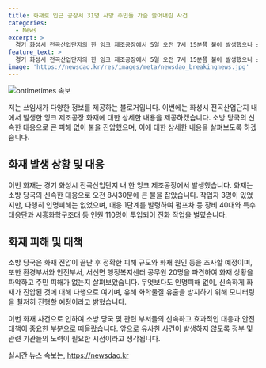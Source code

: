 ```yaml
---
title: 화재로 인근 공장서 31명 사망 주민들 가슴 쓸어내린 사건
categories:
  - News
excerpt: >
  경기 화성시 전곡산업단지의 한 잉크 제조공장에서 5일 오전 7시 15분쯤 불이 발생했으나 소방당국의 신속한 대응으로 오전 8시 30분에 큰 불을 소화했다. 공장 내에 있던 작업자들은 불이 나자 대피하여 인명피해는 없었으며, 화재로 인한 유해 화학물질 유출 또한 없었다. 당국은 화재 진압 후 피해 규모와 화재 원인을 조사할 예정이며, 안전 문자를 통해 인근 주민에 외출 자제를 요청했다.
feature_text: >
  경기 화성시 전곡산업단지의 한 잉크 제조공장에서 5일 오전 7시 15분쯤 불이 발생했으나 소방당국의 신속한 대응으로 오전 8시 30분에 큰 불을 소화했다. 공장 내에 있던 작업자들은 불이 나자 대피하여 인명피해는 없었으며, 화재로 인한 유해 화학물질 유출 또한 없었다. 당국은 화재 진압 후 피해 규모와 화재 원인을 조사할 예정이며, 안전 문자를 통해 인근 주민에 외출 자제를 요청했다.
image: 'https://newsdao.kr/res/images/meta/newsdao_breakingnews.jpg'
---
```


<p><img src="https://newsdao.kr/res/images/meta/newsdao_breakingnews.jpg" alt="ontimetimes 속보" /></p>

<p>저는 쓰임새가 다양한 정보를 제공하는 블로거입니다. 이번에는 화성시 전곡산업단지 내에서 발생한 잉크 제조공장 화재에 대한 상세한 내용을 제공하겠습니다. 소방 당국의 신속한 대응으로 큰 피해 없이 불을 진압했으며, 이에 대한 상세한 내용을 살펴보도록 하겠습니다. </p>

<h2 data-ke-size="size26">화재 발생 상황 및 대응</h2>

<p>이번 화재는 경기 화성시 전곡산업단지 내 한 잉크 제조공장에서 발생했습니다. 화재는 소방 당국의 신속한 대응으로 오전 8시30분에 큰 불을 잡았습니다. 작업자 3명이 있었지만, 다행히 인명피해는 없었으며, 대응 1단계를 발령하여 펌프차 등 장비 40대와 특수대응단과 시흥화학구조대 등 인원 110명이 투입되어 진화 작업을 벌였습니다.</p>

<h2 data-ke-size="size26">화재 피해 및 대책</h2>

<p>소방 당국은 화재 진압이 끝난 후 정확한 피해 규모와 화재 원인 등을 조사할 예정이며, 또한 환경부서와 안전부서, 서신면 행정복지센터 공무원 20명을 파견하여 화재 상황을 파악하고 주민 피해가 없는지 살펴보았습니다. 무엇보다도 인명피해 없이, 신속하게 화재가 진압된 것에 대해 다행으로 여기며, 유해 화학물질 유출을 방지하기 위해 모니터링을 철저히 진행할 예정이라고 밝혔습니다.</p>

<p>이번 화재 사건으로 인하여 소방 당국 및 관련 부서들의 신속하고 효과적인 대응과 안전 대책이 중요한 부분으로 떠올랐습니다. 앞으로 유사한 사건이 발생하지 않도록 정부 및 관련 기관들의 노력이 필요한 시점이라고 생각됩니다.</p>
실시간 뉴스 속보는, <a href="https://newsdao.kr" rel="dofollow">https://newsdao.kr</a>


